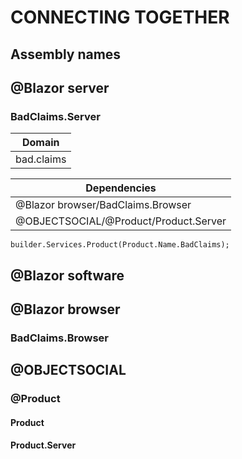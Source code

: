 # CONNECTING TOGETHER
## Assembly names

## @Blazor server
### BadClaims.Server
|Domain|
|-|
|bad.claims|

|Dependencies|
|-|
|@Blazor browser/BadClaims.Browser|
|@OBJECTSOCIAL/@Product/Product.Server|
```Services
builder.Services.Product(Product.Name.BadClaims);
```
## @Blazor software


## @Blazor browser
### BadClaims.Browser

## @OBJECTSOCIAL
### @Product
#### Product

#### Product.Server